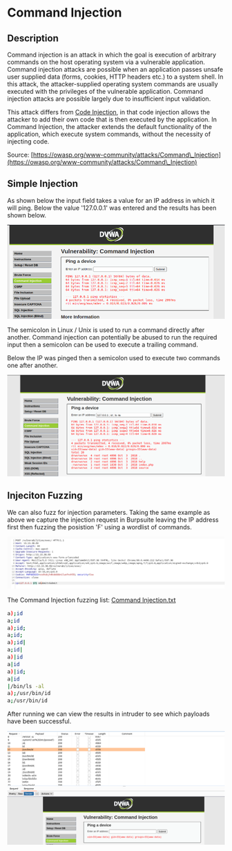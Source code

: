 

# Command Injection

## Description

Command injection is an attack in which the goal is execution of arbitrary commands on the host operating system via a vulnerable application. Command injection attacks are possible when an application passes unsafe user supplied data (forms, cookies, HTTP headers etc.) to a system shell. In this attack, the attacker-supplied operating system commands are usually executed with the privileges of the vulnerable application. Command injection attacks are possible largely due to insufficient input validation.

This attack differs from [Code Injection](https://owasp.org/www-community/attacks/Code\_Injection), in that code injection allows the attacker to add their own code that is then executed by the application. In Command Injection, the attacker extends the default functionality of the application, which execute system commands, without the necessity of injecting code.

Source: [https://owasp.org/www-community/attacks/Command\_Injection](https://owasp.org/www-community/attacks/Command\_Injection)

## Simple Injection

As shown below the input field takes a value for an IP address in which it will ping. Below the value '127.0.0.1' was entered and the results has been shown below.

![](../../Assets/Pasted%20image%2020250619213939.png)

The semicolon in Linux / Unix is used to run a command directly after another. Command injection can potentially be abused to run the required input then a semicolon can be used to execute a trailing command.

Below the IP was pinged then a semicolon used to execute two commands one after another.

![](../../Assets/Pasted%20image%2020250619213955.png)

## Injeciton Fuzzing

We can also fuzz for injection parameters. Taking the same example as above we capture the injection request in Burpsuite leaving the IP address first then fuzzing the posistion 'F' using a wordlist of commands.

![](../../Assets/Pasted%20image%2020250619214005.png)

The Command Injection fuzzing list: [Command Injection.txt](../../Assets/spaces_-MFlgUPYI8q83vG2IJpI_uploads_git-blob-726869b6bf07e532c53f9fcd8203f354ce656ffd_Command%20Injection.txt)

```bash
a);id
a;id
a);id;
a;id;
a);id|
a;id|
a)|id
a|id
a)|id;
a|id
|/bin/ls -al
a);/usr/bin/id
a;/usr/bin/id
```

After running we can view the results in intruder to see which payloads have been successful.

![](../../Assets/Pasted%20image%2020250619214637.png)
